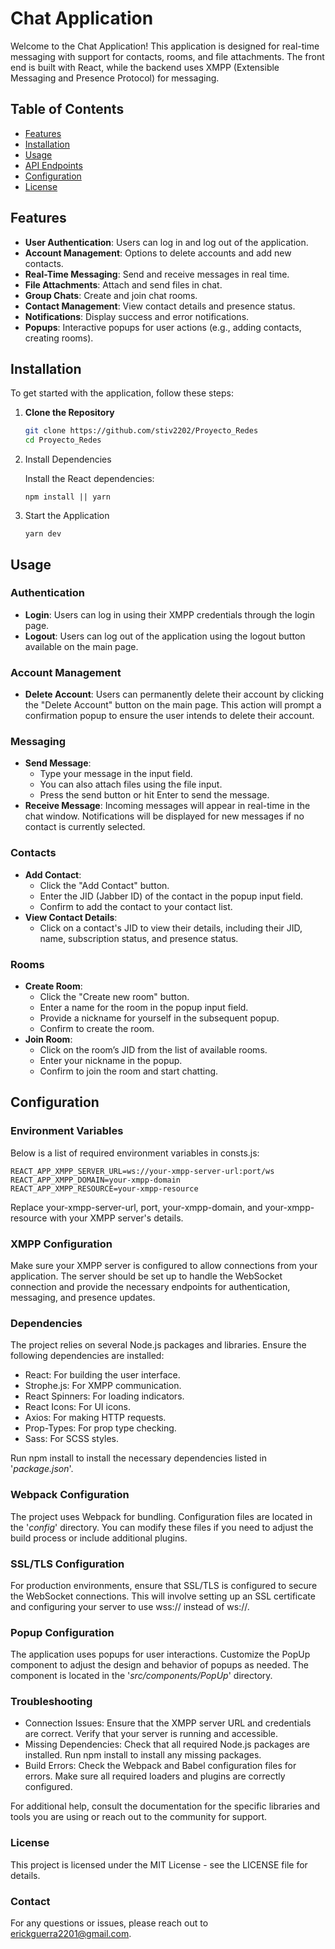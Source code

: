# Chat Application

Welcome to the Chat Application! This application is designed for real-time messaging with support for contacts, rooms, and file attachments. The front end is built with React, while the backend uses XMPP (Extensible Messaging and Presence Protocol) for messaging.

## Table of Contents

- [Features](#features)
- [Installation](#installation)
- [Usage](#usage)
- [API Endpoints](#api-endpoints)
- [Configuration](#configuration)
- [License](#license)

## Features

- **User Authentication**: Users can log in and log out of the application.
- **Account Management**: Options to delete accounts and add new contacts.
- **Real-Time Messaging**: Send and receive messages in real time.
- **File Attachments**: Attach and send files in chat.
- **Group Chats**: Create and join chat rooms.
- **Contact Management**: View contact details and presence status.
- **Notifications**: Display success and error notifications.
- **Popups**: Interactive popups for user actions (e.g., adding contacts, creating rooms).

## Installation

To get started with the application, follow these steps:

1. **Clone the Repository**

   ```bash
   git clone https://github.com/stiv2202/Proyecto_Redes
   cd Proyecto_Redes
   ```

2. Install Dependencies

    Install the React dependencies:
    ```
    npm install || yarn
    ```

3. Start the Application
    ```
    yarn dev
    ```

## Usage

### Authentication

- **Login**: Users can log in using their XMPP credentials through the login page.
- **Logout**: Users can log out of the application using the logout button available on the main page.

### Account Management

- **Delete Account**: Users can permanently delete their account by clicking the "Delete Account" button on the main page. This action will prompt a confirmation popup to ensure the user intends to delete their account.

### Messaging

- **Send Message**: 
  - Type your message in the input field.
  - You can also attach files using the file input.
  - Press the send button or hit Enter to send the message.
- **Receive Message**: Incoming messages will appear in real-time in the chat window. Notifications will be displayed for new messages if no contact is currently selected.

### Contacts

- **Add Contact**:
  - Click the "Add Contact" button.
  - Enter the JID (Jabber ID) of the contact in the popup input field.
  - Confirm to add the contact to your contact list.
- **View Contact Details**:
  - Click on a contact's JID to view their details, including their JID, name, subscription status, and presence status.

### Rooms

- **Create Room**:
  - Click the "Create new room" button.
  - Enter a name for the room in the popup input field.
  - Provide a nickname for yourself in the subsequent popup.
  - Confirm to create the room.
- **Join Room**:
  - Click on the room’s JID from the list of available rooms.
  - Enter your nickname in the popup.
  - Confirm to join the room and start chatting.

## Configuration

### Environment Variables

Below is a list of required environment variables in consts.js:

```
REACT_APP_XMPP_SERVER_URL=ws://your-xmpp-server-url:port/ws
REACT_APP_XMPP_DOMAIN=your-xmpp-domain
REACT_APP_XMPP_RESOURCE=your-xmpp-resource
```
Replace your-xmpp-server-url, port, your-xmpp-domain, and your-xmpp-resource with your XMPP server's details.

### XMPP Configuration
Make sure your XMPP server is configured to allow connections from your application. The server should be set up to handle the WebSocket connection and provide the necessary endpoints for authentication, messaging, and presence updates.

### Dependencies
The project relies on several Node.js packages and libraries. Ensure the following dependencies are installed:

- React: For building the user interface.
- Strophe.js: For XMPP communication.
- React Spinners: For loading indicators.
- React Icons: For UI icons.
- Axios: For making HTTP requests.
- Prop-Types: For prop type checking.
- Sass: For SCSS styles.

Run npm install to install the necessary dependencies listed in '*package.json*'.

### Webpack Configuration
The project uses Webpack for bundling. Configuration files are located in the '*config*' directory. You can modify these files if you need to adjust the build process or include additional plugins.

### SSL/TLS Configuration
For production environments, ensure that SSL/TLS is configured to secure the WebSocket connections. This will involve setting up an SSL certificate and configuring your server to use wss:// instead of ws://.

### Popup Configuration
The application uses popups for user interactions. Customize the PopUp component to adjust the design and behavior of popups as needed. The component is located in the '*src/components/PopUp*' directory.

### Troubleshooting
- Connection Issues: Ensure that the XMPP server URL and credentials are correct. Verify that your server is running and accessible.
- Missing Dependencies: Check that all required Node.js packages are installed. Run npm install to install any missing packages.
- Build Errors: Check the Webpack and Babel configuration files for errors. Make sure all required loaders and plugins are correctly configured.

For additional help, consult the documentation for the specific libraries and tools you are using or reach out to the community for support.

### License
This project is licensed under the MIT License - see the LICENSE file for details.

### Contact
 For any questions or issues, please reach out to erickguerra2201@gmail.com.